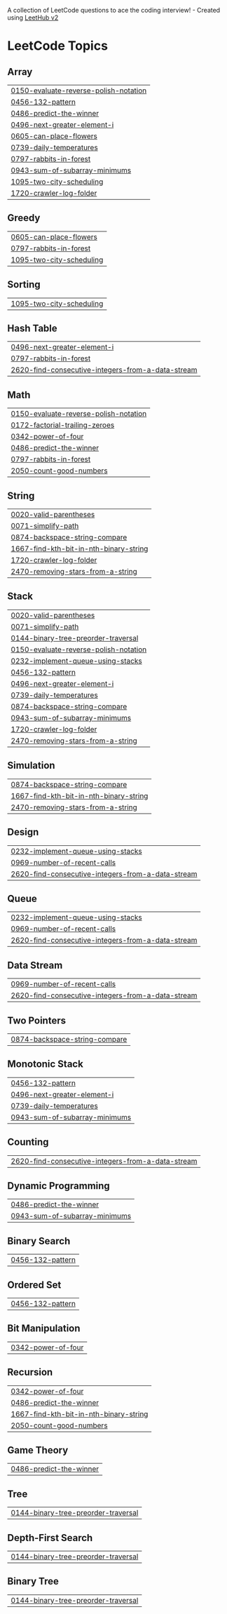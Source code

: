 A collection of LeetCode questions to ace the coding interview! - Created using [LeetHub v2](https://github.com/arunbhardwaj/LeetHub-2.0)
<!---LeetCode Topics Start-->
# LeetCode Topics
## Array
|  |
| ------- |
| [0150-evaluate-reverse-polish-notation](https://github.com/jajos12/leetcodeSolutions/tree/master/0150-evaluate-reverse-polish-notation) |
| [0456-132-pattern](https://github.com/jajos12/leetcodeSolutions/tree/master/0456-132-pattern) |
| [0486-predict-the-winner](https://github.com/jajos12/leetcodeSolutions/tree/master/0486-predict-the-winner) |
| [0496-next-greater-element-i](https://github.com/jajos12/leetcodeSolutions/tree/master/0496-next-greater-element-i) |
| [0605-can-place-flowers](https://github.com/jajos12/leetcodeSolutions/tree/master/0605-can-place-flowers) |
| [0739-daily-temperatures](https://github.com/jajos12/leetcodeSolutions/tree/master/0739-daily-temperatures) |
| [0797-rabbits-in-forest](https://github.com/jajos12/leetcodeSolutions/tree/master/0797-rabbits-in-forest) |
| [0943-sum-of-subarray-minimums](https://github.com/jajos12/leetcodeSolutions/tree/master/0943-sum-of-subarray-minimums) |
| [1095-two-city-scheduling](https://github.com/jajos12/leetcodeSolutions/tree/master/1095-two-city-scheduling) |
| [1720-crawler-log-folder](https://github.com/jajos12/leetcodeSolutions/tree/master/1720-crawler-log-folder) |
## Greedy
|  |
| ------- |
| [0605-can-place-flowers](https://github.com/jajos12/leetcodeSolutions/tree/master/0605-can-place-flowers) |
| [0797-rabbits-in-forest](https://github.com/jajos12/leetcodeSolutions/tree/master/0797-rabbits-in-forest) |
| [1095-two-city-scheduling](https://github.com/jajos12/leetcodeSolutions/tree/master/1095-two-city-scheduling) |
## Sorting
|  |
| ------- |
| [1095-two-city-scheduling](https://github.com/jajos12/leetcodeSolutions/tree/master/1095-two-city-scheduling) |
## Hash Table
|  |
| ------- |
| [0496-next-greater-element-i](https://github.com/jajos12/leetcodeSolutions/tree/master/0496-next-greater-element-i) |
| [0797-rabbits-in-forest](https://github.com/jajos12/leetcodeSolutions/tree/master/0797-rabbits-in-forest) |
| [2620-find-consecutive-integers-from-a-data-stream](https://github.com/jajos12/leetcodeSolutions/tree/master/2620-find-consecutive-integers-from-a-data-stream) |
## Math
|  |
| ------- |
| [0150-evaluate-reverse-polish-notation](https://github.com/jajos12/leetcodeSolutions/tree/master/0150-evaluate-reverse-polish-notation) |
| [0172-factorial-trailing-zeroes](https://github.com/jajos12/leetcodeSolutions/tree/master/0172-factorial-trailing-zeroes) |
| [0342-power-of-four](https://github.com/jajos12/leetcodeSolutions/tree/master/0342-power-of-four) |
| [0486-predict-the-winner](https://github.com/jajos12/leetcodeSolutions/tree/master/0486-predict-the-winner) |
| [0797-rabbits-in-forest](https://github.com/jajos12/leetcodeSolutions/tree/master/0797-rabbits-in-forest) |
| [2050-count-good-numbers](https://github.com/jajos12/leetcodeSolutions/tree/master/2050-count-good-numbers) |
## String
|  |
| ------- |
| [0020-valid-parentheses](https://github.com/jajos12/leetcodeSolutions/tree/master/0020-valid-parentheses) |
| [0071-simplify-path](https://github.com/jajos12/leetcodeSolutions/tree/master/0071-simplify-path) |
| [0874-backspace-string-compare](https://github.com/jajos12/leetcodeSolutions/tree/master/0874-backspace-string-compare) |
| [1667-find-kth-bit-in-nth-binary-string](https://github.com/jajos12/leetcodeSolutions/tree/master/1667-find-kth-bit-in-nth-binary-string) |
| [1720-crawler-log-folder](https://github.com/jajos12/leetcodeSolutions/tree/master/1720-crawler-log-folder) |
| [2470-removing-stars-from-a-string](https://github.com/jajos12/leetcodeSolutions/tree/master/2470-removing-stars-from-a-string) |
## Stack
|  |
| ------- |
| [0020-valid-parentheses](https://github.com/jajos12/leetcodeSolutions/tree/master/0020-valid-parentheses) |
| [0071-simplify-path](https://github.com/jajos12/leetcodeSolutions/tree/master/0071-simplify-path) |
| [0144-binary-tree-preorder-traversal](https://github.com/jajos12/leetcodeSolutions/tree/master/0144-binary-tree-preorder-traversal) |
| [0150-evaluate-reverse-polish-notation](https://github.com/jajos12/leetcodeSolutions/tree/master/0150-evaluate-reverse-polish-notation) |
| [0232-implement-queue-using-stacks](https://github.com/jajos12/leetcodeSolutions/tree/master/0232-implement-queue-using-stacks) |
| [0456-132-pattern](https://github.com/jajos12/leetcodeSolutions/tree/master/0456-132-pattern) |
| [0496-next-greater-element-i](https://github.com/jajos12/leetcodeSolutions/tree/master/0496-next-greater-element-i) |
| [0739-daily-temperatures](https://github.com/jajos12/leetcodeSolutions/tree/master/0739-daily-temperatures) |
| [0874-backspace-string-compare](https://github.com/jajos12/leetcodeSolutions/tree/master/0874-backspace-string-compare) |
| [0943-sum-of-subarray-minimums](https://github.com/jajos12/leetcodeSolutions/tree/master/0943-sum-of-subarray-minimums) |
| [1720-crawler-log-folder](https://github.com/jajos12/leetcodeSolutions/tree/master/1720-crawler-log-folder) |
| [2470-removing-stars-from-a-string](https://github.com/jajos12/leetcodeSolutions/tree/master/2470-removing-stars-from-a-string) |
## Simulation
|  |
| ------- |
| [0874-backspace-string-compare](https://github.com/jajos12/leetcodeSolutions/tree/master/0874-backspace-string-compare) |
| [1667-find-kth-bit-in-nth-binary-string](https://github.com/jajos12/leetcodeSolutions/tree/master/1667-find-kth-bit-in-nth-binary-string) |
| [2470-removing-stars-from-a-string](https://github.com/jajos12/leetcodeSolutions/tree/master/2470-removing-stars-from-a-string) |
## Design
|  |
| ------- |
| [0232-implement-queue-using-stacks](https://github.com/jajos12/leetcodeSolutions/tree/master/0232-implement-queue-using-stacks) |
| [0969-number-of-recent-calls](https://github.com/jajos12/leetcodeSolutions/tree/master/0969-number-of-recent-calls) |
| [2620-find-consecutive-integers-from-a-data-stream](https://github.com/jajos12/leetcodeSolutions/tree/master/2620-find-consecutive-integers-from-a-data-stream) |
## Queue
|  |
| ------- |
| [0232-implement-queue-using-stacks](https://github.com/jajos12/leetcodeSolutions/tree/master/0232-implement-queue-using-stacks) |
| [0969-number-of-recent-calls](https://github.com/jajos12/leetcodeSolutions/tree/master/0969-number-of-recent-calls) |
| [2620-find-consecutive-integers-from-a-data-stream](https://github.com/jajos12/leetcodeSolutions/tree/master/2620-find-consecutive-integers-from-a-data-stream) |
## Data Stream
|  |
| ------- |
| [0969-number-of-recent-calls](https://github.com/jajos12/leetcodeSolutions/tree/master/0969-number-of-recent-calls) |
| [2620-find-consecutive-integers-from-a-data-stream](https://github.com/jajos12/leetcodeSolutions/tree/master/2620-find-consecutive-integers-from-a-data-stream) |
## Two Pointers
|  |
| ------- |
| [0874-backspace-string-compare](https://github.com/jajos12/leetcodeSolutions/tree/master/0874-backspace-string-compare) |
## Monotonic Stack
|  |
| ------- |
| [0456-132-pattern](https://github.com/jajos12/leetcodeSolutions/tree/master/0456-132-pattern) |
| [0496-next-greater-element-i](https://github.com/jajos12/leetcodeSolutions/tree/master/0496-next-greater-element-i) |
| [0739-daily-temperatures](https://github.com/jajos12/leetcodeSolutions/tree/master/0739-daily-temperatures) |
| [0943-sum-of-subarray-minimums](https://github.com/jajos12/leetcodeSolutions/tree/master/0943-sum-of-subarray-minimums) |
## Counting
|  |
| ------- |
| [2620-find-consecutive-integers-from-a-data-stream](https://github.com/jajos12/leetcodeSolutions/tree/master/2620-find-consecutive-integers-from-a-data-stream) |
## Dynamic Programming
|  |
| ------- |
| [0486-predict-the-winner](https://github.com/jajos12/leetcodeSolutions/tree/master/0486-predict-the-winner) |
| [0943-sum-of-subarray-minimums](https://github.com/jajos12/leetcodeSolutions/tree/master/0943-sum-of-subarray-minimums) |
## Binary Search
|  |
| ------- |
| [0456-132-pattern](https://github.com/jajos12/leetcodeSolutions/tree/master/0456-132-pattern) |
## Ordered Set
|  |
| ------- |
| [0456-132-pattern](https://github.com/jajos12/leetcodeSolutions/tree/master/0456-132-pattern) |
## Bit Manipulation
|  |
| ------- |
| [0342-power-of-four](https://github.com/jajos12/leetcodeSolutions/tree/master/0342-power-of-four) |
## Recursion
|  |
| ------- |
| [0342-power-of-four](https://github.com/jajos12/leetcodeSolutions/tree/master/0342-power-of-four) |
| [0486-predict-the-winner](https://github.com/jajos12/leetcodeSolutions/tree/master/0486-predict-the-winner) |
| [1667-find-kth-bit-in-nth-binary-string](https://github.com/jajos12/leetcodeSolutions/tree/master/1667-find-kth-bit-in-nth-binary-string) |
| [2050-count-good-numbers](https://github.com/jajos12/leetcodeSolutions/tree/master/2050-count-good-numbers) |
## Game Theory
|  |
| ------- |
| [0486-predict-the-winner](https://github.com/jajos12/leetcodeSolutions/tree/master/0486-predict-the-winner) |
## Tree
|  |
| ------- |
| [0144-binary-tree-preorder-traversal](https://github.com/jajos12/leetcodeSolutions/tree/master/0144-binary-tree-preorder-traversal) |
## Depth-First Search
|  |
| ------- |
| [0144-binary-tree-preorder-traversal](https://github.com/jajos12/leetcodeSolutions/tree/master/0144-binary-tree-preorder-traversal) |
## Binary Tree
|  |
| ------- |
| [0144-binary-tree-preorder-traversal](https://github.com/jajos12/leetcodeSolutions/tree/master/0144-binary-tree-preorder-traversal) |
<!---LeetCode Topics End-->